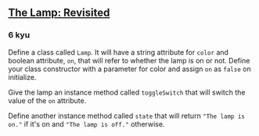 <h2><a href=https://www.codewars.com/kata/570e6e32de4dc8a8340016dd/train/javascript target="_blank">The Lamp: Revisited</a></h2><h3>6 kyu</h3><p>Define a class called <code>Lamp</code>. It will have a string attribute for <code>color</code> and boolean attribute, <code>on</code>, that will refer to whether the lamp is on or not. Define your class constructor with a parameter for color and assign <code>on</code> as <code>false</code> on initialize.</p><p>Give the lamp an instance method called <code>toggleSwitch</code> that will switch the value of the <code>on</code> attribute.</p><p>Define another instance method called <code>state</code> that will return <code>"The lamp is on."</code> if it's on and <code>"The lamp is off."</code> otherwise.</p>